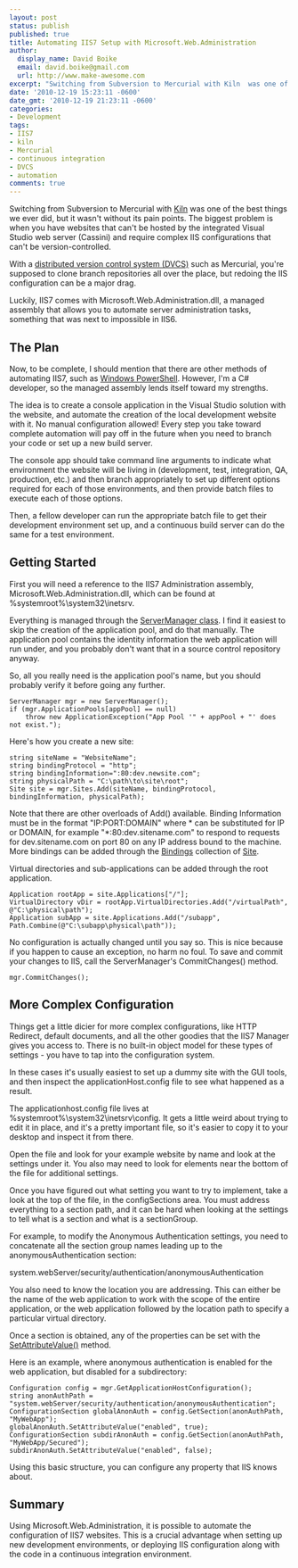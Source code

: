 ```yaml
---
layout: post
status: publish
published: true
title: Automating IIS7 Setup with Microsoft.Web.Administration
author:
  display_name: David Boike
  email: david.boike@gmail.com
  url: http://www.make-awesome.com
excerpt: "Switching from Subversion to Mercurial with Kiln  was one of the best things we ever did, but it wasn't without its pain points. The  biggest problem is when you have websites that can't be hosted by the integrated  Visual Studio web server (Cassini) and require complex IIS configurations that can't  be version-controlled.\r\n\r\nWith a distributed  version control system (DVCS) such as Mercurial, you're supposed to clone  branch repositories all over the place, but redoing the IIS configuration can be  a major drag.\r\n\r\nLuckily, IIS7 comes with Microsoft.Web.Administration.dll,  a managed assembly that allows you to automate server administration tasks, something  that was next to impossible in IIS6.\r\n\r\n"
date: '2010-12-19 15:23:11 -0600'
date_gmt: '2010-12-19 21:23:11 -0600'
categories:
- Development
tags:
- IIS7
- kiln
- Mercurial
- continuous integration
- DVCS
- automation
comments: true
---
```

Switching from Subversion to Mercurial with [Kiln](http://www.fogcreek.com/kiln/) was one of the best things we ever did, but it wasn't without its pain points. The biggest problem is when you have websites that can't be hosted by the integrated Visual Studio web server (Cassini) and require complex IIS configurations that can't be version-controlled.

With a [distributed version control system (DVCS)](http://en.wikipedia.org/wiki/Distributed_Version_Control_System) such as Mercurial, you're supposed to clone branch repositories all over the place, but redoing the IIS configuration can be a major drag.

Luckily, IIS7 comes with Microsoft.Web.Administration.dll, a managed assembly that allows you to automate server administration tasks, something that was next to impossible in IIS6.

## The Plan

 Now, to be complete, I should mention that there are other methods of automating IIS7, such as [Windows PowerShell](http://learn.iis.net/page.aspx/428/getting-started-with-the-iis-70-powershell-snap-in/). However, I'm a C\# developer, so the managed assembly lends itself toward my strengths.

The idea is to create a console application in the Visual Studio solution with the website, and automate the creation of the local development website with it. No manual configuration allowed! Every step you take toward complete automation will pay off in the future when you need to branch your code or set up a new build server.

The console app should take command line arguments to indicate what environment the website will be living in (development, test, integration, QA, production, etc.) and then branch appropriately to set up different options required for each of those environments, and then provide batch files to execute each of those options.

Then, a fellow developer can run the appropriate batch file to get their development environment set up, and a continuous build server can do the same for a test environment.

## Getting Started

 First you will need a reference to the IIS7 Administration assembly, Microsoft.Web.Administration.dll, which can be found at %systemroot%\\system32\\inetsrv.

Everything is managed through the [ServerManager class](http://msdn.microsoft.com/en-us/library/microsoft.web.administration.servermanager%28v=vs.90%29.aspx). I find it easiest to skip the creation of the application pool, and do that manually. The application pool contains the identity information the web application will run under, and you probably don't want that in a source control repository anyway.

So, all you really need is the application pool's name, but you should probably verify it before going any further.

    ServerManager mgr = new ServerManager();
    if (mgr.ApplicationPools[appPool] == null)
        throw new ApplicationException("App Pool '" + appPool + "' does not exist.");

Here's how you create a new site:

    string siteName = "WebsiteName";
    string bindingProtocol = "http";
    string bindingInformation=":80:dev.newsite.com";
    string physicalPath = "C:\path\to\site\root";
    Site site = mgr.Sites.Add(siteName, bindingProtocol, bindingInformation, physicalPath);

Note that there are other overloads of Add() available. Binding Information must be in the format "IP:PORT:DOMAIN" where \* can be substituted for IP or DOMAIN, for example "\*:80:dev.sitename.com" to respond to requests for dev.sitename.com on port 80 on any IP address bound to the machine. More bindings can be added through the [Bindings](http://msdn.microsoft.com/en-us/library/microsoft.web.administration.site.bindings(v=VS.90).aspx) collection of [Site](http://msdn.microsoft.com/en-us/library/microsoft.web.administration.site%28VS.90%29.aspx).

Virtual directories and sub-applications can be added through the root application.

    Application rootApp = site.Applications["/"];
    VirtualDirectory vDir = rootApp.VirtualDirectories.Add("/virtualPath", @"C:\physical\path");
    Application subApp = site.Applications.Add("/subapp", Path.Combine(@"C:\subapp\physical\path"));

No configuration is actually changed until you say so. This is nice because if you happen to cause an exception, no harm no foul. To save and commit your changes to IIS, call the ServerManager's CommitChanges() method.

    mgr.CommitChanges();

## More Complex Configuration

 Things get a little dicier for more complex configurations, like HTTP Redirect, default documents, and all the other goodies that the IIS7 Manager gives you access to. There is no built-in object model for these types of settings - you have to tap into the configuration system.

In these cases it's usually easiest to set up a dummy site with the GUI tools, and then inspect the applicationHost.config file to see what happened as a result.

The applicationhost.config file lives at %systemroot%\\system32\\inetsrv\\config. It gets a little weird about trying to edit it in place, and it's a pretty important file, so it's easier to copy it to your desktop and inspect it from there.

Open the file and look for your example website by name and look at the settings under it. You also may need to look for elements near the bottom of the file for additional settings.

Once you have figured out what setting you want to try to implement, take a look at the top of the file, in the configSections area. You must address everything to a section path, and it can be hard when looking at the settings to tell what is a section and what is a sectionGroup.

For example, to modify the Anonymous Authentication settings, you need to concatenate all the section group names leading up to the anonymousAuthentication section:

system.webServer/security/authentication/anonymousAuthentication

You also need to know the location you are addressing. This can either be the name of the web application to work with the scope of the entire application, or the web application followed by the location path to specify a particular virtual directory.

Once a section is obtained, any of the properties can be set with the [SetAttributeValue()](http://msdn.microsoft.com/en-us/library/microsoft.web.administration.configurationelement.setattributevalue%28v=VS.90%29.aspx) method.

Here is an example, where anonymous authentication is enabled for the web application, but disabled for a subdirectory:

    Configuration config = mgr.GetApplicationHostConfiguration();
    string anonAuthPath = "system.webServer/security/authentication/anonymousAuthentication";
    ConfigurationSection globalAnonAuth = config.GetSection(anonAuthPath, "MyWebApp");
    globalAnonAuth.SetAttributeValue("enabled", true);
    ConfigurationSection subdirAnonAuth = config.GetSection(anonAuthPath, "MyWebApp/Secured");
    subdirAnonAuth.SetAttributeValue("enabled", false);

Using this basic structure, you can configure any property that IIS knows about.

## Summary

 Using Microsoft.Web.Administration, it is possible to automate the configuration of IIS7 websites. This is a crucial advantage when setting up new development environments, or deploying IIS configuration along with the code in a continuous integration environment.
